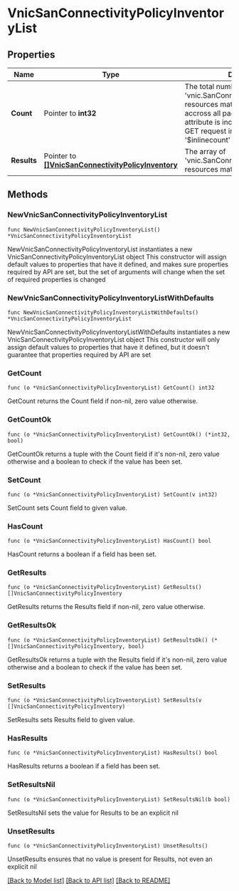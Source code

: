 # VnicSanConnectivityPolicyInventoryList

## Properties

Name | Type | Description | Notes
------------ | ------------- | ------------- | -------------
**Count** | Pointer to **int32** | The total number of &#39;vnic.SanConnectivityPolicyInventory&#39; resources matching the request, accross all pages. The &#39;Count&#39; attribute is included when the HTTP GET request includes the &#39;$inlinecount&#39; parameter. | [optional] 
**Results** | Pointer to [**[]VnicSanConnectivityPolicyInventory**](VnicSanConnectivityPolicyInventory.md) | The array of &#39;vnic.SanConnectivityPolicyInventory&#39; resources matching the request. | [optional] 

## Methods

### NewVnicSanConnectivityPolicyInventoryList

`func NewVnicSanConnectivityPolicyInventoryList() *VnicSanConnectivityPolicyInventoryList`

NewVnicSanConnectivityPolicyInventoryList instantiates a new VnicSanConnectivityPolicyInventoryList object
This constructor will assign default values to properties that have it defined,
and makes sure properties required by API are set, but the set of arguments
will change when the set of required properties is changed

### NewVnicSanConnectivityPolicyInventoryListWithDefaults

`func NewVnicSanConnectivityPolicyInventoryListWithDefaults() *VnicSanConnectivityPolicyInventoryList`

NewVnicSanConnectivityPolicyInventoryListWithDefaults instantiates a new VnicSanConnectivityPolicyInventoryList object
This constructor will only assign default values to properties that have it defined,
but it doesn't guarantee that properties required by API are set

### GetCount

`func (o *VnicSanConnectivityPolicyInventoryList) GetCount() int32`

GetCount returns the Count field if non-nil, zero value otherwise.

### GetCountOk

`func (o *VnicSanConnectivityPolicyInventoryList) GetCountOk() (*int32, bool)`

GetCountOk returns a tuple with the Count field if it's non-nil, zero value otherwise
and a boolean to check if the value has been set.

### SetCount

`func (o *VnicSanConnectivityPolicyInventoryList) SetCount(v int32)`

SetCount sets Count field to given value.

### HasCount

`func (o *VnicSanConnectivityPolicyInventoryList) HasCount() bool`

HasCount returns a boolean if a field has been set.

### GetResults

`func (o *VnicSanConnectivityPolicyInventoryList) GetResults() []VnicSanConnectivityPolicyInventory`

GetResults returns the Results field if non-nil, zero value otherwise.

### GetResultsOk

`func (o *VnicSanConnectivityPolicyInventoryList) GetResultsOk() (*[]VnicSanConnectivityPolicyInventory, bool)`

GetResultsOk returns a tuple with the Results field if it's non-nil, zero value otherwise
and a boolean to check if the value has been set.

### SetResults

`func (o *VnicSanConnectivityPolicyInventoryList) SetResults(v []VnicSanConnectivityPolicyInventory)`

SetResults sets Results field to given value.

### HasResults

`func (o *VnicSanConnectivityPolicyInventoryList) HasResults() bool`

HasResults returns a boolean if a field has been set.

### SetResultsNil

`func (o *VnicSanConnectivityPolicyInventoryList) SetResultsNil(b bool)`

 SetResultsNil sets the value for Results to be an explicit nil

### UnsetResults
`func (o *VnicSanConnectivityPolicyInventoryList) UnsetResults()`

UnsetResults ensures that no value is present for Results, not even an explicit nil

[[Back to Model list]](../README.md#documentation-for-models) [[Back to API list]](../README.md#documentation-for-api-endpoints) [[Back to README]](../README.md)


